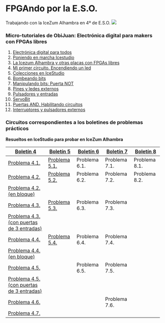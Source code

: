 # FPGAndo por la E.S.O.
Trabajando con la IceZum Alhambra en 4º de E.S.O.
![](http://fpgawars.github.io/img/projects/icezum.png)

### Micro-tutoriales de ObiJuan: **Electrónica digital para makers con FPGAs libres**
1. [Electrónica digital para todos](https://youtu.be/R59Q-MwFbM8)
2. [Poniendo en marcha Icestudio](https://youtu.be/ELQLphztOjQ)
3. [La Icezum Alhambra y otras placas con FPGAs libres](https://youtu.be/X0tTh7tYOZg)
4. [Mi primer circuito. Encendiendo un led](https://youtu.be/1y5nwX6fGP4)
5. [Colecciones en IceStudio](https://youtu.be/BK0U7Hm-HII)
6. [Bombeando bits](https://youtu.be/3IcehX7UmIo)
7. [Manipulando bits: Puerta NOT](https://youtu.be/xgdiBnzz4XQ)
8. [Pines y ledes externos](https://youtu.be/aWXtGDKhGVk)
9. [Pulsadores y entradas](https://youtu.be/7LOdYJt077M)
10. [ServoBit](https://youtu.be/l1p-S1jtcP0)
11. [Puertas AND. Habilitando circuitos](https://youtu.be/C9ZmECWfDfQ)
12. [Interruptores y pulsadores externos](https://youtu.be/8UhAs8vLDq0)

### Circuitos correspondientes a los boletines de problemas prácticos
**Resueltos en IceStudio para probar en IceZum Alhambra**

[Boletín 4](problemas/boletínED4.pdf)  | [Boletín 5](problemas/boletínED5.pdf)  | [Boletín 6](problemas/boletínED6.pdf)  | [Boletín 7](problemas/boletínED7.pdf) | [Boletín 8](problemas/boletínED8.pdf)
--|---|---|--|--|
[Problema 4.1.](problemas/Ej41.ice)  | [Problema 5.1.](problemas/Ej51.ice)  | Problema 6.1.   | Problema 7.1. | Problema 8.1.
[Problema 4.2.](problemas/Ej42.ice)  | [Problema 5.2.](problemas/Ej52.ice)  | Problema 6.2.  |  Problema 7.2.| Problema 8.2.
[Problema 4.2. (en bloque)](problemas/Ej42Bloque.ice)  |   |   |   |
[Problema 4.3.](problemas/Ej43.ice)  | [Problema 5.3.](problemas/Ej53.ice)  |Problema 6.3.   |  Problema 7.3.|
[Problema 4.3. (con puertas de 3 entradas)](problemas/Ej43B.ice)|   |   |   |
[Problema 4.4.](problemas/Ej44.ice)  | [Problema 5.4.](problemas/Ej54.ice)  |Problema 6.4.   | Problema 7.4. |
[Problema 4.4. (en bloque)](problemas/Ej44Bloque.ice)  |  |  |  |
[Problema 4.5.](problemas/Ej45.ice)  |   |  Problema 6.5. | Problema 7.5. |
[Problema 4.5. (con puertas de 3 entradas)](problemas/Ej5B.ice)  |   |  |  |
[Problema 4.6.](problemas/Ej46.ice)  |   |   | Problema 7.6. |
[Problema 4.7.](problemas/Ej47.ice)  |   |   |  |
